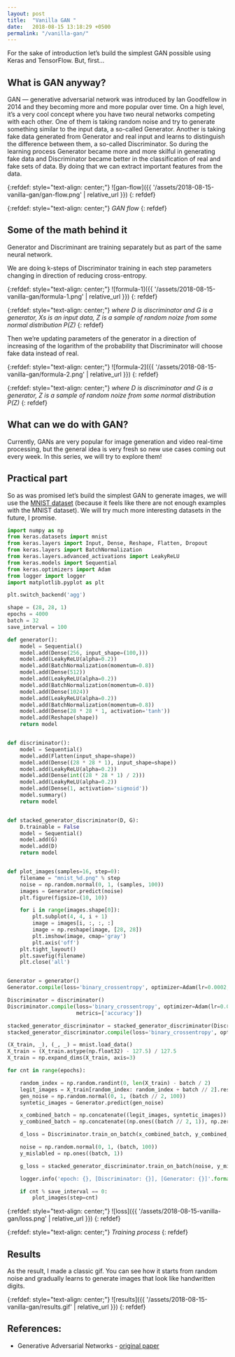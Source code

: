 ```yaml
---
layout: post
title:  "Vanilla GAN "
date:   2018-08-15 13:18:29 +0500
permalink: "/vanilla-gan/"
---
```


For the sake of introduction let’s build the simplest GAN possible using Keras and TensorFlow. But, first…

## What is GAN anyway?

GAN — generative adversarial network was introduced by Ian Goodfellow in 2014 and they becoming more and more popular over time. On a high level, it’s a very cool concept where you have two neural networks competing with each other. One of them is taking random noise and try to generate something similar to the input data, a so-called Generator. Another is taking fake data generated from Generator and real input and learns to distinguish the difference between them, a so-called Discriminator. So during the learning process Generator became more and more skilful in generating fake data and Discriminator became better in the classification of real and fake sets of data. By doing that we can extract important features from the data.

{:refdef: style="text-align: center;"}
![gan-flow]({{ '/assets/2018-08-15-vanilla-gan/gan-flow.png' | relative_url }})
{: refdef}

{:refdef: style="text-align: center;"}
*GAN flow*
{: refdef}

## Some of the math behind it

Generator and Discriminant are training separately but as part of the same neural network.

We are doing k-steps of Discriminator training in each step parameters changing in direction of reducing cross-entropy.


{:refdef: style="text-align: center;"}
![formula-1]({{ '/assets/2018-08-15-vanilla-gan/formula-1.png' | relative_url }})
{: refdef}

{:refdef: style="text-align: center;"}
*where D is discriminator and G is a generator, Xs is an input data, Z is a sample of random noize from some normal distribution P(Z)*
{: refdef}


Then we’re updating parameters of the generator in a direction of increasing of the logarithm of the probability that Discriminator will choose fake data instead of real.

{:refdef: style="text-align: center;"}
![formula-2]({{ '/assets/2018-08-15-vanilla-gan/formula-2.png' | relative_url }})
{: refdef}

{:refdef: style="text-align: center;"}
*where D is discriminator and G is a generator, Z is a sample of random noize from some normal distribution P(Z)*
{: refdef}


## What can we do with GAN?

Currently, GANs are very popular for image generation and video real-time processing, but the general idea is very fresh so new use cases coming out every week. In this series, we will try to explore them!

## Practical part

So as was promised let’s build the simplest GAN to generate images, we will use the [MNIST dataset](https://en.wikipedia.org/wiki/MNIST_database) (because it feels like there are not enough examples with the MNIST dataset). We will try much more interesting datasets in the future, I promise.

```python
import numpy as np
from keras.datasets import mnist
from keras.layers import Input, Dense, Reshape, Flatten, Dropout
from keras.layers import BatchNormalization
from keras.layers.advanced_activations import LeakyReLU
from keras.models import Sequential
from keras.optimizers import Adam
from logger import logger
import matplotlib.pyplot as plt

plt.switch_backend('agg') 

shape = (28, 28, 1)
epochs = 4000
batch = 32
save_interval = 100

def generator():
    model = Sequential()
    model.add(Dense(256, input_shape=(100,)))
    model.add(LeakyReLU(alpha=0.2))
    model.add(BatchNormalization(momentum=0.8))
    model.add(Dense(512))
    model.add(LeakyReLU(alpha=0.2))
    model.add(BatchNormalization(momentum=0.8))
    model.add(Dense(1024))
    model.add(LeakyReLU(alpha=0.2))
    model.add(BatchNormalization(momentum=0.8))
    model.add(Dense(28 * 28 * 1, activation='tanh'))
    model.add(Reshape(shape))
    return model


def discriminator():
    model = Sequential()
    model.add(Flatten(input_shape=shape))
    model.add(Dense((28 * 28 * 1), input_shape=shape))
    model.add(LeakyReLU(alpha=0.2))
    model.add(Dense(int((28 * 28 * 1) / 2)))
    model.add(LeakyReLU(alpha=0.2))
    model.add(Dense(1, activation='sigmoid'))
    model.summary()
    return model


def stacked_generator_discriminator(D, G):
    D.trainable = False
    model = Sequential()
    model.add(G)
    model.add(D)
    return model


def plot_images(samples=16, step=0):
    filename = "mnist_%d.png" % step
    noise = np.random.normal(0, 1, (samples, 100))
    images = Generator.predict(noise)
    plt.figure(figsize=(10, 10))

    for i in range(images.shape[0]):
        plt.subplot(4, 4, i + 1)
        image = images[i, :, :, :]
        image = np.reshape(image, [28, 28])
        plt.imshow(image, cmap='gray')
        plt.axis('off')
    plt.tight_layout()
    plt.savefig(filename)
    plt.close('all')


Generator = generator()
Generator.compile(loss='binary_crossentropy', optimizer=Adam(lr=0.0002, beta_1=0.5, decay=8e-8))

Discriminator = discriminator()
Discriminator.compile(loss='binary_crossentropy', optimizer=Adam(lr=0.0002, beta_1=0.5, decay=8e-8),
                      metrics=['accuracy'])

stacked_generator_discriminator = stacked_generator_discriminator(Discriminator, Generator)
stacked_generator_discriminator.compile(loss='binary_crossentropy', optimizer=Adam(lr=0.0002, beta_1=0.5, decay=8e-8))

(X_train, _), (_, _) = mnist.load_data()
X_train = (X_train.astype(np.float32) - 127.5) / 127.5
X_train = np.expand_dims(X_train, axis=3)

for cnt in range(epochs):

    random_index = np.random.randint(0, len(X_train) - batch / 2)
    legit_images = X_train[random_index: random_index + batch // 2].reshape(batch // 2, 28, 28, 1)
    gen_noise = np.random.normal(0, 1, (batch // 2, 100))
    syntetic_images = Generator.predict(gen_noise)

    x_combined_batch = np.concatenate((legit_images, syntetic_images))
    y_combined_batch = np.concatenate((np.ones((batch // 2, 1)), np.zeros((batch // 2, 1))))

    d_loss = Discriminator.train_on_batch(x_combined_batch, y_combined_batch)

    noise = np.random.normal(0, 1, (batch, 100))
    y_mislabled = np.ones((batch, 1))

    g_loss = stacked_generator_discriminator.train_on_batch(noise, y_mislabled)

    logger.info('epoch: {}, [Discriminator: {}], [Generator: {}]'.format(cnt, d_loss[0], g_loss))

    if cnt % save_interval == 0:
        plot_images(step=cnt)
```


{:refdef: style="text-align: center;"}
![loss]({{ '/assets/2018-08-15-vanilla-gan/loss.png' | relative_url }})
{: refdef}

{:refdef: style="text-align: center;"}
*Training process*
{: refdef}

## Results

As the result, I made a classic gif. You can see how it starts from random noise and gradually learns to generate images that look like handwritten digits.

{:refdef: style="text-align: center;"}
![results]({{ '/assets/2018-08-15-vanilla-gan/results.gif' | relative_url }})
{: refdef}

## References:
* Generative Adversarial Networks - [original paper](https://arxiv.org/abs/1406.2661)